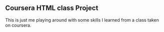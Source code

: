 ## Coursera HTML class Project

This is just me playing around with some skills I learned from a class taken on coursera.


